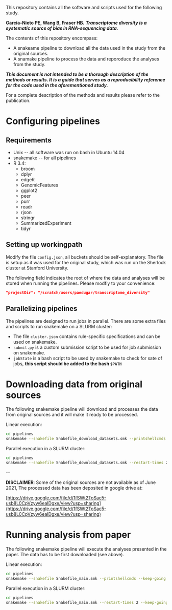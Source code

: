 This repository contains all the software and scripts used for the following study.

**Garcia-Nieto PE, Wang B, Fraser HB.** ***Transcriptome diversity is a systematic source of bias in RNA-sequencing data.*** 

The contents of this repository encompass:

- A snakeame pipeline to download all the data used in the study from the original sources.
- A snamake pipeline to process the data and reporoduce the analyses from the study.
    
***This document is not intended to be a thorough description of the methods or results. It is a guide that serves as a reproducibility reference for the code used in the aforementioned study.***

For a complete description of the methods and results please refer to the publication.



# Configuring pipelines

## Requirements
- Unix -- all software was run on bash in Ubuntu 14.04
- snakemake -- for all pipelines
- R 3.4:
	- broom
	- dplyr
	- edgeR
	- GenomicFeatures
	- ggplot2
	- peer
	- purr
	- readr
	- rjson
	- stringr
	- SummarizedExperiment
	- tidyr


## Setting up workingpath

Modify the file `config.json`, all buckets should be self-explanatory. The file is setup as it was used for the original study, which was run on the Sherlock cluster at Stanford University.

The following field indicates the root of where the data and analyses will be stored when running the pipelines. Please modfiy to your convenience:

```json
"projectDir": "/scratch/users/paedugar/transcriptome_diversity"
```

## Parallelizing pipelines

The pipelines are designed to run jobs in parallel. There are some extra files and scripts to run snakemake on a SLURM cluster:


- The file `cluster.json` contains rule-specific specifications and can be used on snakemake.
- `submit.py` is a custom submission script to be used for job submission on snakemake.
- `jobState` is a bash script to be used by snakemake to check for sate of jobs, **this script should be added to the bash `$PATH`**


# Downloading data from original sources


The following snakemake pipeline will download and processes the data from original sources and it will make it ready to be processed.

Linear execution:

```bash
cd pipelines
snakemake --snakefile Snakefile_download_datasets.smk --printshellcmds --keep-going --restart-times 2 
```

Parallel execution in a SLURM cluster:

```bash
cd pipelines
snakemake --snakefile Snakefile_download_datasets.smk --restart-times 2 --keep-going --max-jobs-per-second 3 --max-status-checks-per-second 0.016 --cluster-config ../cluster.json --cluster-status jobState --jobs 500 --keep-going --cluster "../submit.py"
```

-- 

**DISCLAIMER**: Some of the original sources are not available as of June 2021, The processed data has been deposited in google drive at:

[https://drive.google.com/file/d/1fSWt2ToSac5-usb8L0CpVzyw6eaIDgxe/view?usp=sharing](https://drive.google.com/file/d/1fSWt2ToSac5-usb8L0CpVzyw6eaIDgxe/view?usp=sharing)

# Running analysis from paper

The following snakemake pipeline will execute the analyses presented in the paper. The data has to be first downloaded (see above).

Linear execution:

```bash
cd pipelines
snakemake --snakefile Snakefile_main.smk --printshellcmds --keep-going --restart-times 2 
```

Parallel execution in a SLURM cluster:

```bash
cd pipelines
snakemake --snakefile Snakefile_main.smk --restart-times 2 --keep-going --max-jobs-per-second 3 --max-status-checks-per-second 0.016 --cluster-config ../cluster.json --cluster-status jobState --jobs 500 --keep-going --cluster "../submit.py"
```
 
